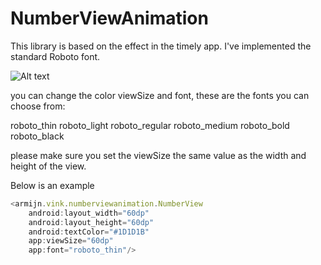 NumberViewAnimation
===================

This library is based on the effect in the timely app. I've implemented the standard Roboto font.

![Alt text](http://i62.tinypic.com/30a5f61.gif "Optional title")


you can change the color viewSize and font, these are the fonts you can choose from:

roboto_thin
roboto_light
roboto_regular
roboto_medium
roboto_bold
roboto_black

please make sure you set the viewSize the same value as the width and height of the view.

Below is an example


```js
<armijn.vink.numberviewanimation.NumberView 
	android:layout_width="60dp"
	android:layout_height="60dp"
	android:textColor="#1D1D1B"
	app:viewSize="60dp"
	app:font="roboto_thin"/>
```

